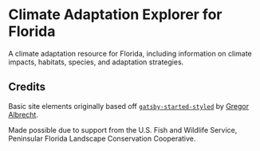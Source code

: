 # Climate Adaptation Explorer for Florida

A climate adaptation resource for Florida, including information on climate impacts, habitats, species, and adaptation strategies.

## Credits

Basic site elements originally based off [`gatsby-started-styled`](https://github.com/gregoralbrecht/gatsby-starter-styled) by [Gregor Albrecht](https://github.com/gregoralbrecht).

Made possible due to support from the U.S. Fish and Wildlife Service, Peninsular Florida Landscape Conservation Cooperative.
